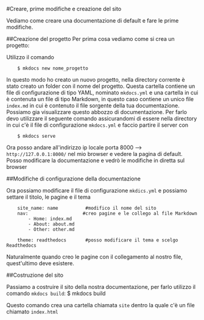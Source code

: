 #Creare, prime modifiche e creazione del sito

Vediamo come creare una documentazione di default e fare le prime modifiche.

##Creazione del progetto
Per prima cosa vediamo come si crea un progetto:

Utilizzo il comando

        $ mkdocs new nome_progetto

In questo modo ho creato un nuovo progetto, nella directory corrente è stato creato un folder con il nome del progetto. Questa cartella contiene un file di configurazione di tipo YAML, nominato `mkdocs.yml` e una cartella in cui è contenuta un file di tipo Markdown, in questo caso contiene un unico file `index.md` in cui è contenuto il file sorgente della tua documentazione.
Possiamo gia visualizzare questo abbozzo di documentazione. Per farlo devo utilizzare il seguente comando assicurandomi di essere nella directory in cui c'è il file di configurazione `mkdocs.yml` e faccio partire il server con

        $ mkdocs serve

Ora posso andare all'indirizzo ip locale porta 8000 --> `http://127.0.0.1:8000/` nel mio browser e vedere la pagina di default.
Posso modificare la documentazione e vedrò le modifiche in diretta sul browser

##Modifiche di configurazione della documentazione

Ora possiamo modificare il file di configurazione `mkdics.yml` e possiamo settare il titolo, le pagine e il tema

        site_name: name          #modifico il nome del sito
        nav:                    #creo pagine e le collego al file Markdown
            - Home: index.md
            - About: about.md
            - Other: other.md

        theme: readthedocs       #posso modificare il tema e scelgo Readthedocs

Naturalmente quando creo le pagine con il collegamento al nostro file, quest'ultimo deve esistere.

##Costruzione del sito

Passiamo a costruire il sito della nostra documentazione, per farlo utilizzo il comando `mkdocs build`:
        $ mkdocs build

Questo comando crea una cartella chiamata `site` dentro la quale c'è un file chiamato `index.html`

